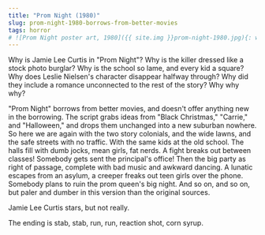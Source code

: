 ```yaml
---
title: "Prom Night (1980)"
slug: prom-night-1980-borrows-from-better-movies
tags: horror
# ![Prom Night poster art, 1980]({{ site.img }}prom-night-1980.jpg){: width="220" .top .right .tilt .pull }
---
```

Why is Jamie Lee Curtis in "Prom Night"? Why is the killer dressed like a stock photo burglar? Why is the school so lame, and every kid a square? Why does Leslie Nielsen's character disappear halfway through? Why did they include a romance unconnected to the rest of the story? Why why why?<!--more-->

 "Prom Night" borrows from better movies, and doesn't offer anything new in the borrowing. The script grabs ideas from "Black Christmas," "Carrie," and "Halloween," and drops them unchanged into a new suburban nowhere. So here we are again with the two story colonials, and the wide lawns, and the safe streets with no traffic. With the same kids at the old school. The halls fill with dumb jocks, mean girls, fat nerds. A fight breaks out between classes! Somebody gets sent the principal's office! Then the big party as right of passage, complete with bad music and awkward dancing. A lunatic escapes from an asylum, a creeper freaks out teen girls over the phone. Somebody plans to ruin the prom queen's big night. And so on, and so on, but paler and dumber in this version than the original sources.

Jamie Lee Curtis stars, but not really.

The ending is stab, stab, run, run, reaction shot, corn syrup.
